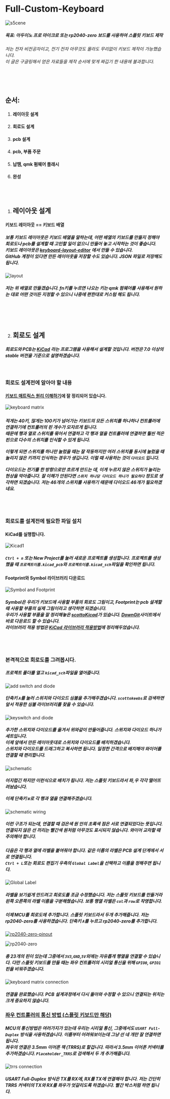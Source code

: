 # Full-Custom-Keyboard

![s5cene](img/S5cene46.jpg)

##### 목표: 아두이노 프로 마이크로 또는 rp2040-zero 보드를 사용하여 스플릿 키보드 제작

###### 저는 전자 비전공자이고, 전기 전자 아무것도 몰라도 무리없이 키보드 제작이 가능했습니다.<br>이 글은 구글링해서 얻은 자료들을 제작 순서에 맞게 짜깁기 한 내용에 불과합니다.

<br><br>

## 순서:

1. #### 레이아웃 설계

2. #### 회로도 설계

3. #### pcb 설계

4. #### pcb, 부품 주문

5. #### 납땜, qmk 펌웨어 플래시

6. #### 완성

<br><br>

1. ## 레이아웃 설계

#### 키보드 레이아웃 == 키보드 배열

##### 보통 키보드 레이아웃은 키보드 배열을 말하는데, 어떤 배열의 키보드를 만들지 정해야 회로도나 pcb를 설계할 때 고민할 일이 없으니 만들어 놓고 시작하는 것이 좋습니다.<br>키보드 레이아웃은 [keyboard-layout-editor](http://www.keyboard-layout-editor.com/) 에서 만들 수 있습니다.<br>GitHub 계정이 있다면 만든 레이아웃을 저장할 수도 있습니다. JSON 파일로 저장해도 됩니다.

![layout](img/layout/layout.png)

##### 저는 위 배열로 만들겠습니다. fn키를 누르면 나오는 키는 qmk 펌웨어를 사용해서 원하는 대로 어떤 것이든 지정할 수 있으니 나중에 편한대로 커스텀 해도 됩니다.

<br><br><br>

2. ## 회로도 설계

##### 회로도와 PCB는 [KiCad](https://www.kicad.org/) 라는 프로그램을 사용해서 설계할 것입니다. 버전은 7.0 이상의 stable 버전을 기준으로 설명하겠습니다.

<br>

### 회로도 설계전에 알아야 할 내용

#### [키보드 매트릭스 원리 이해하기](https://m.blog.naver.com/kdahaam/221495967863)에 잘 정리되어 있습니다.

![keyboard matrix](img/schematic/schematic1.png)

##### 

##### 적게는 40키, 많게는 100키가 넘어가는 키보드의 모든 스위치를 하나하나 컨트롤러에 연결하기에 컨트롤러의 핀 개수가 모자르게 됩니다. <br>때문에 행과 열로 스위치를 묶어서 연결하고 각 행과 열을 컨트롤러에 연결하면 훨씬 적은 핀으로 다수의 스위치를 인식할 수 있게 됩니다.<br><br>이렇게 되면 스위치를 하나만 눌렀을 때는 잘 작동하지만 여러 스위치를 동시에 눌렀을 때 눌리지 않은 키까지 인식하는 경우가 생깁니다. 이럴 때 사용하는 것이 `다이오드` 입니다. <br><br>다이오드는 전기를 한 방향으로만 흐르게 만드는 데, 이게 누르지 않은 스위치가 눌리는 현상을 막아줍니다. 잘 이해가 안된다면 `스위치 하나당 다이오드 하나가 필요하다` 정도로 생각하면 되겠습니다. 저는 46개의 스위치를 사용하기 때문에 다이오드 46개가 필요하겠네요.

<br><br>

### 회로도를 설계전에 필요한 파일 설치

#### KiCad를 실행합니다.

![Kicad1](img/schematic/Kicad1.png)

##### `Ctrl + n` 또는 New Project를 눌러 새로운 프로젝트를 생성합니다. 프로젝트를 생성했을 때 `프로젝트이름.kicad_pcb`와 `프로젝트이름.kicad_sch`파일을 확인하면 됩니다.

#### Footprint와 Symbol 라이브러리 다운로드

![Symbol and Footprint](img/schematic/Kicad2.png)

##### Symbol은 우리가 키보드에 사용할 부품의 회로도 그림이고, Footprint는 pcb 설계할 때 사용할 부품의 실제 그림이라고 생각하면 되겠습니다.<br>우리가 사용할 부품을 잘 정리해놓은 [scottoKicad](https://github.com/joe-scotto/scottokeebs/tree/main/Extras/ScottoKicad)가 있습니다. [DownGit](https://minhaskamal.github.io/DownGit/#/home?url=https://github.com/joe-scotto/scottokeebs/tree/main/Extras/ScottoKicad)사이트에서 바로 다운로드 할 수 있습니다.<br>라이브러리 적용 방법은 [KiCad 라이브러리 적용방법](https://github.com/Jangmyun/Full-Custom-Keyboard/tree/main/kicadLibrary)에 정리해두었습니다.

<br><br>

### 본격적으로 회로도를 그려봅시다.

##### 프로젝트 폴더를 열고 `kicad_sch`파일을 열어줍니다.

![add switch and diode](img\schematic\Kicad3.png)

##### 단축키 `A`를 눌러 스위치와 다이오드 심볼을 추가해주겠습니다. `scottokeebs`로 검색하면 앞서 적용한 심볼 라이브러리를 찾을 수 있습니다.

![keyswitch and diode](img/schematic/Kicad4.png)

##### 추가한 스위치와 다이오드를 옮겨서 위와같이 만들어줍니다. 스위치와 다이오드 하나가 세트입니다.<br>이제 앞에서 만든 레이아웃대로 스위치와 다이오드를 배치하겠습니다.<br>스위치와 다이오드를 드래그하고 복사하면 됩니다. 일정한 간격으로 배치해야 와이어를 연결할 때 편리합니다.

![schematic](img/schematic/Kicad5.png)

##### 어지럽긴 하지만 이런식으로 배치가 됩니다. 저는 스플릿 키보드라서 좌,우 각각 떨어뜨려놨습니다.<br><br>이제 단축키 `W`로 각 행과 열을 연결해주겠습니다.

![schematic wiring](img/schematic/Kicad6.png)

##### 이런 구조가 되는데, 연결할 때 검은색 원 안의 초록색 점은 서로 연결되었다는 뜻입니다. 연결되지 않은 선 끼리는 빨간색 원처럼 아무것도 표시되지 않습니다. 와이어 교차할 때 주의해야 합니다.

##### 다음은 각 행과 열에 라벨을 붙여줘야 합니다. 같은 이름의 라벨은 PCB 설계 단계에서 서로 연결됩니다.<br>`Ctrl + L`또는 회로도 편집기 우측의 `Global Label`을 선택하고 이름을 정해주면 됩니다.

![Global Label](img/schematic/Kicad7.png)

##### 라벨을 보기쉽게 만드려고 회로도를 조금 수정했습니다. 저는 스플릿 키보드를 만들거라 왼쪽 오른쪽의 라벨 이름을 구분해줬습니다. 보통 행열 라벨은 `col`과 `row`로 작명합니다.

##### 이제 MCU를 회로도에 추가합니다. 스플릿 키보드라서 두개 추가해줍니다. 저는 rp2040-zero를 사용하겠습니다. 단축키 `A`를 누르고 rp2040-zero를 추가합니다.

[![rp2040-zero-pinout](img/schematic/rp2040ZeroPinout.png)](https://mischianti.org/waveshare-rp2040-zero-high-resolution-pinout-and-specs/)

![rp2040-zero](img/schematic/rp2040zero.png)

##### 총 23개의 핀이 있는데 그중에서 `3V3`,`GND`,`5V`외에는 자유롭게 행열을 연결할 수 있습니다. 다만 스플릿 키보드를 만들 때는 좌우 컨트롤러의 시리얼 통신을 위해 `GPIO0`, `GPIO1` 핀을 비워주겠습니다.

![keyboard matrix connection](img/schematic/Kicad8.png)

##### 연결을 완료했습니다. PCB 설계과정에서 다시 돌아와 수정할 수 있으니 연결되는 위치는 크게 중요하지 않습니다.

### [좌우 컨트롤러의 통신 방법 (스플릿 키보드만 해당)](https://docs.qmk.fm/#/serial_driver?id=usart-full-duplex)

##### MCU의 통신방법은 여러가지가 있는데 우리는 시리얼 통신, 그중에서도 `USART Full-Duplex` 방식을 사용하겠습니다. 이름부터 어려워보이는데 그냥 선 네 개만 잘 연결하면 됩니다.<br>좌우의 연결은 3.5mm 이어폰 잭 (TRRS)로 할겁니다. 따라서 3.5mm 이어폰 커넥터를 추가하겠습니다. `Placeholder_TRRS`로 검색해서 두 개 추가해줍니다.

![trrs connection](img/schematic/Kicad9.png)

##### USART Full-Duplex 방식은 TX를 RX에, RX를 TX에 연결해야 합니다. 저는 간단히 TRRS 커넥터의 TX와 RX를 좌우가 엇갈리도록 하겠습니다. 빨간 박스처럼 하면 됩니다.
